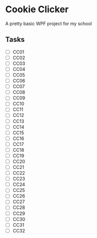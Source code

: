 # Cookie Clicker
A pretty basic WPF project for my school

## Tasks
- [ ] CC01
- [ ] CC02
- [ ] CC03
- [ ] CC04
- [ ] CC05
- [ ] CC06
- [ ] CC07
- [ ] CC08
- [ ] CC09
- [ ] CC10
- [ ] CC11
- [ ] CC12
- [ ] CC13
- [ ] CC14
- [ ] CC15
- [ ] CC16
- [ ] CC17
- [ ] CC18
- [ ] CC19
- [ ] CC20
- [ ] CC21
- [ ] CC22
- [ ] CC23
- [ ] CC24
- [ ] CC25
- [ ] CC26
- [ ] CC27
- [ ] CC28
- [ ] CC29
- [ ] CC30
- [ ] CC31
- [ ] CC32

